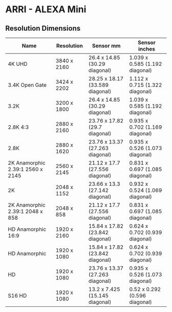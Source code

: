# ARRI - ALEXA Mini

## Resolution Dimensions

| Name                             | Resolution   | Sensor mm                       | Sensor inches                  |
|----------------------------------|--------------|---------------------------------|--------------------------------|
| 4K UHD                           | 3840 x 2160  | 26.4 x 14.85 (30.29 diagonal)   | 1.039 x 0.585 (1.192 diagonal) |
| 3.4K Open Gate                   | 3424 x 2202  | 28.25 x 18.17 (33.589 diagonal) | 1.112 x 0.715 (1.322 diagonal) |
| 3.2K                             | 3200 x 1800  | 26.4 x 14.85 (30.29 diagonal)   | 1.039 x 0.585 (1.192 diagonal) |
| 2.8K 4:3                         | 2880 x 2160  | 23.76 x 17.82 (29.7 diagonal)   | 0.935 x 0.702 (1.169 diagonal) |
| 2.8K                             | 2880 x 1620  | 23.76 x 13.37 (27.263 diagonal) | 0.935 x 0.526 (1.073 diagonal) |
| 2K Anamorphic 2.39:1 2560 x 2145 | 2560 x 2145  | 21.12 x 17.7 (27.556 diagonal)  | 0.831 x 0.697 (1.085 diagonal) |
| 2K                               | 2048 x 1152  | 23.66 x 13.3 (27.142 diagonal)  | 0.932 x 0.524 (1.069 diagonal) |
| 2K Anamorphic 2.39:1 2048 x 858  | 2048 x 858   | 21.12 x 17.7 (27.556 diagonal)  | 0.831 x 0.697 (1.085 diagonal) |
| HD Anamorphic 16:9               | 1920 x 2160  | 15.84 x 17.82 (23.842 diagonal) | 0.624 x 0.702 (0.939 diagonal) |
| HD Anamorphic                    | 1920 x 1080  | 15.84 x 17.82 (23.842 diagonal) | 0.624 x 0.702 (0.939 diagonal) |
| HD                               | 1920 x 1080  | 23.76 x 13.37 (27.263 diagonal) | 0.935 x 0.526 (1.073 diagonal) |
| S16 HD                           | 1920 x 1080  | 13.2 x 7.425 (15.145 diagonal)  | 0.52 x 0.292 (0.596 diagonal)  |
